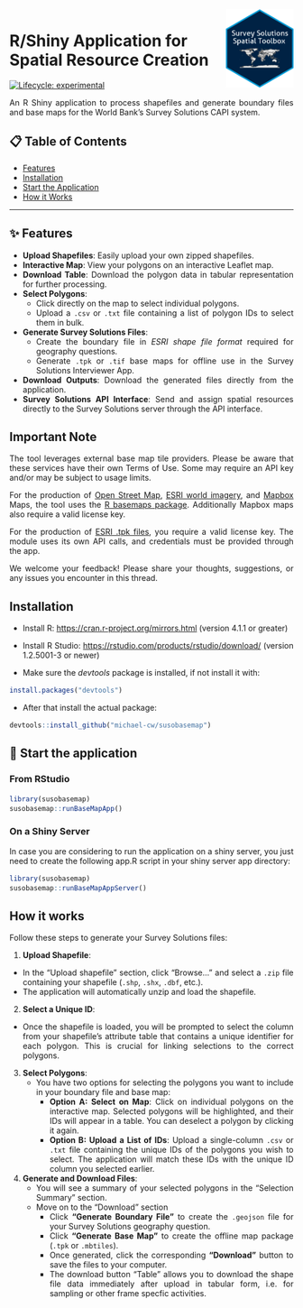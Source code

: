 
<!-- README.md is generated from README.Rmd. Please edit that file -->

<a href='https://docs.mysurvey.solutions/'>
<img src="man/figures/susospatial.png" align="right" height="139"
    style="float:right; height:139px;"/></a>

# R/Shiny Application for Spatial Resource Creation

<!-- badges: start -->

[![Lifecycle:
experimental](https://img.shields.io/badge/lifecycle-experimental-orange.svg)](https://lifecycle.r-lib.org/articles/stages.html#experimental)
<!-- badges: end -->

<div align="justify">

An R Shiny application to process shapefiles and generate boundary files
and base maps for the World Bank’s Survey Solutions CAPI system.

## 📋 Table of Contents

- [Features](#-features)
- [Installation](#-installation)
- [Start the Application](#-start-the-application)
- [How it Works](#-how-it-works)

------------------------------------------------------------------------

## ✨ Features

- **Upload Shapefiles**: Easily upload your own zipped shapefiles.
- **Interactive Map**: View your polygons on an interactive Leaflet map.
- **Download Table**: Download the polygon data in tabular
  representation for further processing.
- **Select Polygons**:
  - Click directly on the map to select individual polygons.
  - Upload a `.csv` or `.txt` file containing a list of polygon IDs to
    select them in bulk.
- **Generate Survey Solutions Files**:
  - Create the boundary file in *ESRI shape file format* required for
    geography questions.
  - Generate `.tpk` or `.tif` base maps for offline use in the Survey
    Solutions Interviewer App.
- **Download Outputs**: Download the generated files directly from the
  application.
- **Survey Solutions API Interface**: Send and assign spatial resources
  directly to the Survey Solutions server through the API interface.

## Important Note

The tool leverages external base map tile providers. Please be aware
that these services have their own Terms of Use. Some may require an API
key and/or may be subject to usage limits.

For the production of [Open Street
Map](https://www.openstreetmap.org/#map=5/38.00/-95.84), [ESRI world
imagery](https://www.arcgis.com/home/item.html?id=10df2279f9684e4a9f6a7f08febac2a9),
and [Mapbox](https://www.mapbox.com/) Maps, the tool uses the [R
basemaps package](https://github.com/16EAGLE/basemaps). Additionally
Mapbox maps also require a valid license key.

For the production of [ESRI .tpk
files](https://www.esri.com/en-us/arcgis/products/user-types/explore/creator),
you require a valid license key. The module uses its own API calls, and
credentials must be provided through the app.

We welcome your feedback! Please share your thoughts, suggestions, or
any issues you encounter in this thread.

## Installation

- Install R: <https://cran.r-project.org/mirrors.html> (version 4.1.1 or
  greater)

- Install R Studio: <https://rstudio.com/products/rstudio/download/>
  (version 1.2.5001-3 or newer)

- Make sure the *devtools* package is installed, if not install it with:

``` r
install.packages("devtools")
```

- After that install the actual package:

``` r
devtools::install_github("michael-cw/susobasemap")
```

## 🚀 Start the application

### From RStudio

``` r
library(susobasemap)
susobasemap::runBaseMapApp()
```

### On a Shiny Server

In case you are considering to run the application on a shiny server,
you just need to create the following app.R script in your shiny server
app directory:

``` r
library(susobasemap)
susobasemap::runBaseMapAppServer()
```

## How it works

Follow these steps to generate your Survey Solutions files:

1.  **Upload Shapefile**:

- In the “Upload shapefile” section, click “Browse…” and select a `.zip`
  file containing your shapefile (`.shp`, `.shx`, `.dbf`, etc.).
- The application will automatically unzip and load the shapefile.

2.  **Select a Unique ID**:

- Once the shapefile is loaded, you will be prompted to select the
  column from your shapefile’s attribute table that contains a unique
  identifier for each polygon. This is crucial for linking selections to
  the correct polygons.

3.  **Select Polygons**:
    - You have two options for selecting the polygons you want to
      include in your boundary file and base map:
      - **Option A: Select on Map**: Click on individual polygons on the
        interactive map. Selected polygons will be highlighted, and
        their IDs will appear in a table. You can deselect a polygon by
        clicking it again.
      - **Option B: Upload a List of IDs**: Upload a single-column
        `.csv` or `.txt` file containing the unique IDs of the polygons
        you wish to select. The application will match these IDs with
        the unique ID column you selected earlier.
4.  **Generate and Download Files**:
    - You will see a summary of your selected polygons in the “Selection
      Summary” section.
    - Move on to the “Download” section
      - Click **“Generate Boundary File”** to create the `.geojson` file
        for your Survey Solutions geography question.
      - Click **“Generate Base Map”** to create the offline map package
        (`.tpk` or `.mbtiles`).
      - Once generated, click the corresponding **“Download”** button to
        save the files to your computer.
      - The download button “Table” allows you to download the shape
        file data immediately after upload in tabular form, i.e. for
        sampling or other frame specfic activities.

</div>
